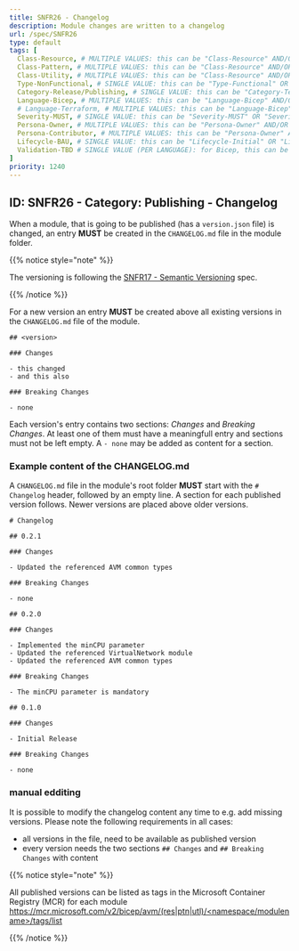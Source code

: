 ```yaml
---
title: SNFR26 - Changelog
description: Module changes are written to a changelog
url: /spec/SNFR26
type: default
tags: [
  Class-Resource, # MULTIPLE VALUES: this can be "Class-Resource" AND/OR "Class-Pattern" AND/OR "Class-Utility"
  Class-Pattern, # MULTIPLE VALUES: this can be "Class-Resource" AND/OR "Class-Pattern" AND/OR "Class-Utility"
  Class-Utility, # MULTIPLE VALUES: this can be "Class-Resource" AND/OR "Class-Pattern" AND/OR "Class-Utility"
  Type-NonFunctional, # SINGLE VALUE: this can be "Type-Functional" OR "Type-NonFunctional"
  Category-Release/Publishing, # SINGLE VALUE: this can be "Category-Testing" OR "Category-Telemetry" OR "Category-Contribution/Support" OR "Category-Documentation" OR "Category-CodeStyle" OR "Category-Naming/Composition" OR "Category-Inputs/Outputs" OR "Category-Release/Publishing"
  Language-Bicep, # MULTIPLE VALUES: this can be "Language-Bicep" AND/OR "Language-Terraform"
  # Language-Terraform, # MULTIPLE VALUES: this can be "Language-Bicep" AND/OR "Language-Terraform"
  Severity-MUST, # SINGLE VALUE: this can be "Severity-MUST" OR "Severity-SHOULD" OR "Severity-MAY"
  Persona-Owner, # MULTIPLE VALUES: this can be "Persona-Owner" AND/OR "Persona-Contributor"
  Persona-Contributor, # MULTIPLE VALUES: this can be "Persona-Owner" AND/OR "Persona-Contributor"
  Lifecycle-BAU, # SINGLE VALUE: this can be "Lifecycle-Initial" OR "Lifecycle-BAU" OR "Lifecycle-EOL"
  Validation-TBD # SINGLE VALUE (PER LANGUAGE): for Bicep, this can be "Validation-BCP/Manual" OR "Validation-BCP/CI/Informational" OR "Validation-BCP/CI/Enforced" and for Terraform, this can be "Validation-TF/Manual" OR "Validation-TF/CI/Informational" OR "Validation-TF/CI/Enforced"
]
priority: 1240
---
```


## ID: SNFR26 - Category: Publishing - Changelog

When a module, that is going to be published (has a `version.json` file) is changed, an entry **MUST** be created in the `CHANGELOG.md` file in the module folder.

  {{% notice style="note" %}}

  The versioning is following the [SNFR17 - Semantic Versioning](/Azure-Verified-Modules/spec/SNFR17/) spec.

  {{% /notice %}}

For a new version an entry **MUST** be created above all existing versions in the `CHANGELOG.md` file of the module.

```text
## <version>

### Changes

- this changed
- and this also

### Breaking Changes

- none
```

Each version's entry contains two sections: *Changes* and *Breaking Changes*. At least one of them must have a meaningfull entry and sections must not be left empty. A `- none` may be added as content for a section.

### Example content of the CHANGELOG.md

A `CHANGELOG.md` file in the module's root folder **MUST** start with the `# Changelog` header, followed by an empty line. A section for each published version follows. Newer versions are placed above older versions.

```text
# Changelog

## 0.2.1

### Changes

- Updated the referenced AVM common types

### Breaking Changes

- none

## 0.2.0

### Changes

- Implemented the minCPU parameter
- Updated the referenced VirtualNetwork module
- Updated the referenced AVM common types

### Breaking Changes

- The minCPU parameter is mandatory

## 0.1.0

### Changes

- Initial Release

### Breaking Changes

- none

```

### manual edditing

It is possible to modify the changelog content any time to e.g. add missing versions. Please note the following requirements in all cases:

- all versions in the file, need to be available as published version
- every version needs the two sections `## Changes` and `## Breaking Changes` with content

{{% notice style="note" %}}

All published versions can be listed as tags in the Microsoft Container Registry (MCR) for each module [https://mcr.microsoft.com/v2/bicep/avm/(res|ptn|utl)/<namespace/modulename>/tags/list](https://mcr.microsoft.com/v2/bicep/avm/$moduleType/$moduleFolderName/tags/list)

{{% /notice %}}
